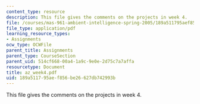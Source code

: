 ```yaml
---
content_type: resource
description: This file gives the comments on the projects in week 4.
file: /courses/mas-961-ambient-intelligence-spring-2005/189a511795aef856be26627db742993b_az_week4.pdf
file_type: application/pdf
learning_resource_types:
- Assignments
ocw_type: OCWFile
parent_title: Assignments
parent_type: CourseSection
parent_uid: 514cf668-00a4-1a9c-9e0e-2d75c7a7affa
resourcetype: Document
title: az_week4.pdf
uid: 189a5117-95ae-f856-be26-627db742993b
---
```

This file gives the comments on the projects in week 4.

